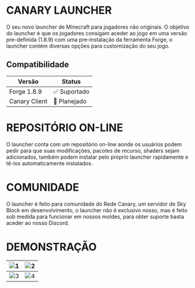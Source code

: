 # CANARY LAUNCHER

O seu novo launcher de Minecraft para jogadores não originais. O objetivo do launcher é que os jogadores consigam aceder ao jogo em uma versão pre-definida (1.8.9) com uma pre-instalação da ferramenta Forge, o launcher contém diversas opções para customização do seu jogo.

## Compatibilidade

| Versão | Status       |
|--------|--------------|
| Forge 1.8.9   | ✅ Suportado |
| Canary Client | 🚧 Planejado |

# REPOSITÓRIO ON-LINE
O launcher conta com um repositório on-line aonde os usuários podem pedir para que suas modificações, pacotes de recurso, shaders sejam adicionados, também podem instalar pelo próprio launcher rapidamente e tê-los automaticamente instalados.

# COMUNIDADE
O launcher é feito para comunidade do Rede Canary, um servidor de Sky Block em desenvolvimento, o launcher não é exclusivo nosso, mas é feito sob medida para funcionar em nossos moldes, para obter suporte basta aceder ao nosso Discord.

# DEMONSTRAÇÃO

| ![1](https://imgur.com/qBUogJv.png) | ![2](https://imgur.com/ZSpRnlW.png) |
|--------------------------------------|--------------------------------------|
| ![3](https://imgur.com/YtYNz6C.png) | ![4](https://imgur.com/zvk2Kmy.png) |
